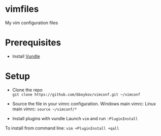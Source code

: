 # vimfiles
My vim configuration files

# Prerequisites
- Install [Vundle](https://github.com/VundleVim/Vundle.vim)

# Setup
- Clone the repo  
`git clone https://github.com/bboykov/vimconf.git ~/vimconf`

- Source the file in your vimrc configuration.
Windows main vimrc:
Linux main vimrc:
`source ~/vimconf/*`  

- Install plugins with vundle
Launch `vim` and run `:PluginInstall`

To install from command line: `vim +PluginInstall +qall`




